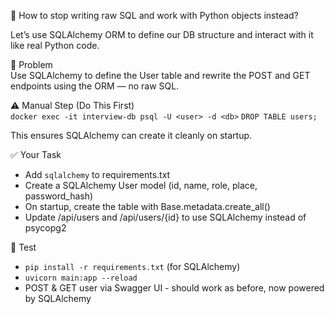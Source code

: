 💭 How to stop writing raw SQL and work with Python objects instead?  

Let’s use SQLAlchemy ORM to define our DB structure and interact with it like real Python code.  

🎯 Problem  
Use SQLAlchemy to define the User table and rewrite the POST and GET endpoints using the ORM — no raw SQL.

⚠️ Manual Step (Do This First)  
  `docker exec -it interview-db psql -U <user> -d <db>`
  `DROP TABLE users;`  

This ensures SQLAlchemy can create it cleanly on startup.  

✅ Your Task  
- Add `sqlalchemy` to requirements.txt
- Create a SQLAlchemy User model (id, name, role, place, password_hash)
- On startup, create the table with Base.metadata.create_all()
- Update /api/users and /api/users/{id} to use SQLAlchemy instead of psycopg2


🧪 Test  
- `pip install -r requirements.txt`  (for SQLAlchemy)
- `uvicorn main:app --reload`
- POST & GET user via Swagger UI - should work as before, now powered by SQLAlchemy